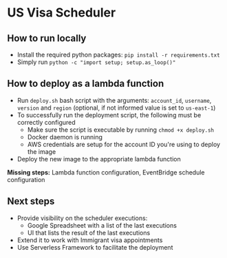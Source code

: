 # US Visa Scheduler

## How to run locally
- Install the required python packages: `pip install -r requirements.txt`
- Simply run `python -c "import setup; setup.as_loop()"`

## How to deploy as a lambda function
- Run `deploy.sh` bash script with the arguments: `account_id`, `username`, `version` and `region` (optional, if not informed value is set to `us-east-1`)
- To successfully run the deployment script, the following must be correctly configured
    - Make sure the script is executable by running `chmod +x deploy.sh`
    - Docker daemon is running
    - AWS credentials are setup for the account ID you're using to deploy the image
- Deploy the new image to the appropriate lambda function

**Missing steps:** Lambda function configuration, EventBridge schedule configuration

## Next steps
- Provide visibility on the scheduler executions:
    - Google Spreadsheet with a list of the last executions
    - UI that lists the result of the last executions
- Extend it to work with Immigrant visa appointments
- Use Serverless Framework to facilitate the deployment
